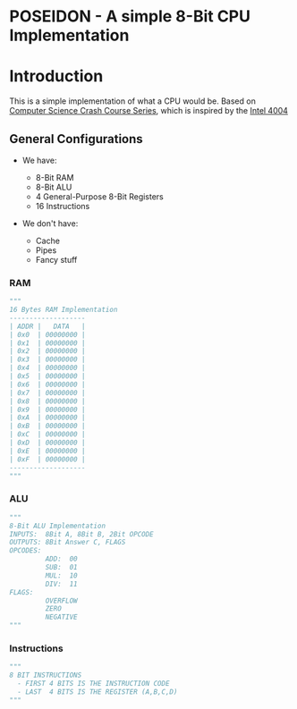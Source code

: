 # POSEIDON - A simple 8-Bit CPU Implementation

# Introduction
This is a simple implementation of what a CPU would be. Based on [Computer Science Crash Course Series](https://www.youtube.com/watch?v=FZGugFqdr60&list=PL8dPuuaLjXtNlUrzyH5r6jN9ulIgZBpdo&index=8&ab_channel=CrashCourse), which is inspired by the [Intel 4004](https://en.wikipedia.org/wiki/Intel_4004)

## General Configurations
- We have:
  - 8-Bit RAM
  - 8-Bit ALU 
  - 4 General-Purpose 8-Bit Registers
  - 16 Instructions

- We don't have:
  - Cache
  - Pipes
  - Fancy stuff

### RAM
```python
"""
16 Bytes RAM Implementation
-------------------
| ADDR |   DATA   |
| 0x0  | 00000000 |
| 0x1  | 00000000 |
| 0x2  | 00000000 |
| 0x3  | 00000000 |
| 0x4  | 00000000 |
| 0x5  | 00000000 |
| 0x6  | 00000000 |
| 0x7  | 00000000 |
| 0x8  | 00000000 |
| 0x9  | 00000000 |
| 0xA  | 00000000 |
| 0xB  | 00000000 |
| 0xC  | 00000000 |
| 0xD  | 00000000 |
| 0xE  | 00000000 |
| 0xF  | 00000000 |
-------------------
"""
```

### ALU
```python
"""
8-Bit ALU Implementation
INPUTS:  8Bit A, 8Bit B, 2Bit OPCODE
OUTPUTS: 8Bit Answer C, FLAGS
OPCODES:
         ADD:  00
         SUB:  01
         MUL:  10
         DIV:  11
FLAGS:   
         OVERFLOW
         ZERO
         NEGATIVE
"""
```

### Instructions
```python
"""
8 BIT INSTRUCTIONS 
  - FIRST 4 BITS IS THE INSTRUCTION CODE
  - LAST  4 BITS IS THE REGISTER (A,B,C,D)
"""
```
